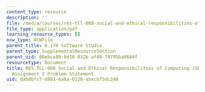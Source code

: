```yaml
---
content_type: resource
description: ''
file: /media/courses/res-tll-008-social-and-ethical-responsibilities-of-computing-serc-fall-2021/dabdbfc7d8816a8a0120a5ecbf5dc248_MITRESTLL-008F21-6170hw2.pdf
file_type: application/pdf
learning_resource_types: []
ocw_type: OCWFile
parent_title: 6.170 Software Studio
parent_type: SupplementalResourceSection
parent_uid: 00ebca89-0d18-832b-af40-78795ba0684f
resourcetype: Document
title: RES.TLL-008 Social and Ethical Responsibilities of Computing (SERC), 6.170
  Assignment 2 Problem Statement
uid: dabdbfc7-d881-6a8a-0120-a5ecbf5dc248
---
```

